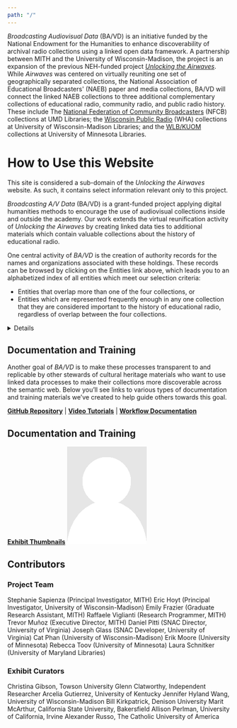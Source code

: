 ```yaml
---
path: "/"
---
```

_Broadcasting Audiovisual Data_ (BA/VD) is an initiative funded by the National Endowment for the Humanities to enhance discoverability of archival radio collections using a linked open data framework. A partnership between MITH and the University of Wisconsin-Madison, the project is an expansion of the previous NEH-funded project [_Unlocking the Airwaves_](https://www.unlockingtheairwaves.org/). While _Airwaves_ was centered on virtually reuniting one set of geographically separated collections, the National Association of Educational Broadcasters' (NAEB) paper and media collections, BA/VD will connect the linked NAEB collections to three additional complementary collections of educational radio, community radio, and public radio history. These include The [National Federation of Community Broadcasters](https://www.lib.umd.edu/news/2018/08/nfcb) (NFCB) collections at UMD Libraries; the [Wisconsin Public Radio](https://www.library.wisc.edu/news/2019/05/17/uw-madison-archives-receives-clir-award-to-digitize-250-at-risk-recordings/) (WHA) collections at University of Wisconsin-Madison Libraries; and the [WLB/KUOM](https://www.continuum.umn.edu/2019/10/u-libraries-receives-44000-for-radio-digitization/) collections at University of Minnesota Libraries.

# How to Use this Website

This site is considered a sub-domain of the _Unlocking the Airwaves_ website. As such, it contains select information relevant only to this project.

_Broadcasting A/V Data_ (BA/VD) is a grant-funded project applying digital humanities methods to encourage the use of audiovisual collections inside and outside the academy. Our work extends the virtual reunification activity of _Unlocking the Airwaves_ by creating linked data ties to additional materials which contain valuable collections about the history of educational radio.

One central activity of _BA/VD_ is the creation of authority records for the names and organizations associated with these holdings. These records can be browsed by clicking on the Entities link above, which leads you to an alphabetized index of all entities which meet our selection criteria:

- Entities that overlap more than one of the four collections, or
- Entities which are represented frequently enough in any one collection that they are considered important to the history of educational radio, regardless of overlap between the four collections.

<details>

The Entities index page is similar to the People and Organizations index pages on the _Airwaves_ site. As such, they are only browsable, and not searchable. This approach is by design, because _BA/VD_’s research question address the question of exploring collections through a network-centric lens, as opposed to a content-centric lens.

Due to this emphasis on networks, we have also created a visualization that helps show where and how often overlaps occur between the entities represented in these four collections. Instead of viewing the collections themselves as snapshots of a particular historical moment or trend, we can view them as products of networked knowledge flows governed by institutional structures and individual whimsy.

Lastly, below you will see a list of ten new digital exhibits created by the BA/VD team of curators specifically for this project. These exhibits were created by using this website, and by asking curators to think about and explore the collections thinking about these networked knowledge flows, as opposed to exploring them thinking about pre-determined, content-centric subjects or themes. The exhibits are hosted on the _Airwaves_ website, alongside the original set of exhibits created for that project. Clicking on an exhibit thumnail from the index below will launch a new tab leading you to that exhibit back at the Airwaves site. To return to this site, close that tab and return here.

</details>

## Documentation and Training

Another goal of _BA/VD_ is to make these processes transparent to and replicable by other stewards of cultural heritage materials who want to use linked data processes to make their collections more discoverable across the semantic web. Below you’ll see links to various types of documentation and training materials we’ve created to help guide others towards this goal. 

**[GitHub Repository](https://ssapienza.github.io/ssapienza/)**      | **[Video Tutorials](writing-presentations.md)**    |   **[Workflow Documentation](https://docs.google.com/document/d/18Ri6MhXKkzcbZWBaC2w0cpxGd_SRf_v10dAnBaorGHA/edit?usp=sharing)**

## Documentation and Training

**[Exhibit Thumbnails](https://ssapienza.github.io/ssapienza/)**
![An image](../images/missing-person.png)

## Contributors

### Project Team
Stephanie Sapienza (Principal Investigator, MITH)
Eric Hoyt (Principal Investigator, University of Wisconsin-Madison)
Emily Frazier (Graduate Research Assistant, MITH)
Raffaele Viglianti (Research Programmer, MITH)
Trevor Muñoz (Executive Director, MITH)
Daniel Pitti (SNAC Director, University of Virginia)
Joseph Glass (SNAC Developer, University of Virginia)
Cat Phan (University of Wisconsin-Madison)
Erik Moore (University of Minnesota)
Rebecca Toov (University of Minnesota)
Laura Schnitker (University of Maryland Libraries)

### Exhibit Curators

Christina Gibson, Towson University
Glenn Clatworthy, Independent Researcher
Arcelia Gutierrez, University of Kentucky
Jennifer Hyland Wang, University of Wisconsin-Madison
Bill Kirkpatrick, Denison University
Marit McArthur, California State University, Bakersfield
Allison Perlman, University of California, Irvine
Alexander Russo, The Catholic University of America
  
